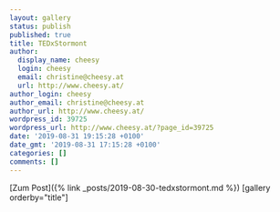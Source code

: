 ```yaml
---
layout: gallery
status: publish
published: true
title: TEDxStormont
author:
  display_name: cheesy
  login: cheesy
  email: christine@cheesy.at
  url: http://www.cheesy.at/
author_login: cheesy
author_email: christine@cheesy.at
author_url: http://www.cheesy.at/
wordpress_id: 39725
wordpress_url: http://www.cheesy.at/?page_id=39725
date: '2019-08-31 19:15:28 +0100'
date_gmt: '2019-08-31 17:15:28 +0100'
categories: []
comments: []
---
```


[Zum Post]({% link _posts/2019-08-30-tedxstormont.md %})
[gallery orderby="title"]

